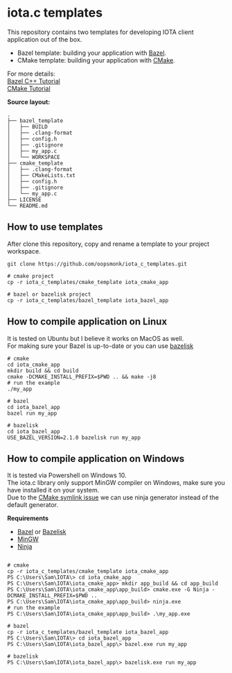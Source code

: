 # iota.c templates  

This repository contains two templates for developing IOTA client application out of the box.  
* Bazel template: building your application with [Bazel](https://bazel.build/).  
* CMake template: building your application with [CMake](https://cmake.org/).  

For more details:  
[Bazel C++ Tutorial](https://docs.bazel.build/versions/master/tutorial/cpp.html)  
[CMake Tutorial](https://cmake.org/cmake/help/latest/guide/tutorial/index.html)  

**Source layout:**  
```
.
├── bazel_template
│   ├── BUILD
│   ├── .clang-format
│   ├── config.h
│   ├── .gitignore
│   ├── my_app.c
│   └── WORKSPACE
├── cmake_template
│   ├── .clang-format
│   ├── CMakeLists.txt
│   ├── config.h
│   ├── .gitignore
│   └── my_app.c
├── LICENSE
└── README.md
```

## How to use templates  

After clone this repository, copy and rename a template to your project workspace.  

```shell
git clone https://github.com/oopsmonk/iota_c_templates.git

# cmake project
cp -r iota_c_templates/cmake_template iota_cmake_app

# bazel or bazelisk project
cp -r iota_c_templates/bazel_template iota_bazel_app
```


## How to compile application on Linux  

It is tested on Ubuntu but I believe it works on MacOS as well.  
For making sure your Bazel is up-to-date or you can use [bazelisk](https://github.com/bazelbuild/bazelisk)  

```shell
# cmake
cd iota_cmake_app
mkdir build && cd build
cmake -DCMAKE_INSTALL_PREFIX=$PWD .. && make -j8
# run the example 
./my_app

# bazel
cd iota_bazel_app
bazel run my_app

# bazelisk
cd iota_bazel_app
USE_BAZEL_VERSION=2.1.0 bazelisk run my_app
```

## How to compile application on Windows  

It is tested via Powershell on Windows 10.  
The iota.c library only support MinGW compiler on Windows, make sure you have installed it on your system.  
Due to the [CMake symlink issue](https://gitlab.kitware.com/cmake/cmake/issues/17739) we can use ninja generator instead of the default generator.  

**Requirements**  
* [Bazel](https://github.com/bazelbuild/bazel/releases) or [Bazelisk](https://github.com/bazelbuild/bazelisk/releases)  
* [MinGW](https://osdn.net/projects/mingw/releases/)  
* [Ninja](https://github.com/ninja-build/ninja/releases)  

```shell

# cmake
cp -r iota_c_templates/cmake_template iota_cmake_app
PS C:\Users\Sam\IOTA\> cd iota_cmake_app
PS C:\Users\Sam\IOTA\iota_cmake_app> mkdir app_build && cd app_build
PS C:\Users\Sam\IOTA\iota_cmake_app\app_build> cmake.exe -G Ninja -DCMAKE_INSTALL_PREFIX=$PWD .. 
PS C:\Users\Sam\IOTA\iota_cmake_app\app_build> ninja.exe
# run the example 
PS C:\Users\Sam\IOTA\iota_cmake_app\app_build> .\my_app.exe

# bazel
cp -r iota_c_templates/bazel_template iota_bazel_app
PS C:\Users\Sam\IOTA\> cd iota_bazel_app
PS C:\Users\Sam\IOTA\iota_bazel_app\> bazel.exe run my_app

# bazelisk
PS C:\Users\Sam\IOTA\iota_bazel_app\> bazelisk.exe run my_app
```